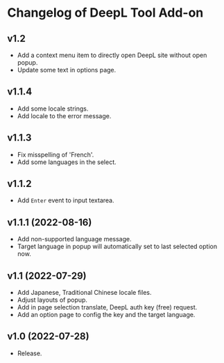 # Changelog of DeepL Tool Add-on

## v1.2
- Add a context menu item to directly open DeepL site without open popup.
- Update some text in options page.

## v1.1.4
- Add some locale strings.
- Add locale to the error message.

## v1.1.3
- Fix misspelling of 'French'.
- Add some languages in the select.

## v1.1.2
- Add `Enter` event to input textarea.

## v1.1.1 (2022-08-16)
- Add non-supported language message.
- Target language in popup will automatically set to last selected option now.

## v1.1 (2022-07-29)
- Add Japanese, Traditional Chinese locale files.
- Adjust layouts of popup.
- Add in page selection translate, DeepL auth key (free) request.
- Add an option page to config the key and the target language.

## v1.0 (2022-07-28)
- Release.